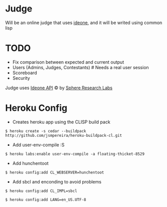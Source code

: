 Judge
=====
Will be an online judge that uses [ideone](http://ideone.com/), and it will be writed using common lisp

TODO
====
* Fix comparison between expected and current output
* Users (Admins, Judges, Contestants) # Needs a real user session
* Scoreboard
* Security

Judge uses <a href="http://ideone.com">Ideone API</a> &copy;
by <a href="http://sphere-research.com">Sphere Research Labs</a>

Heroku Config
=============
* Creates heroku app using the CLISP build pack

```$ heroku create -s cedar --buildpack http://github.com/jsmpereira/heroku-buildpack-cl.git```

* Add user-env-compile :S

```$ heroku labs:enable user-env-compile -a floating-thicket-8529```

* Add hunchentoot

```$ heroku config:add CL_WEBSERVER=hunchentoot```

* Add sbcl and enconding to avoid problems

```$ heroku config:add CL_IMPL=sbcl```

```$ heroku config:add LANG=en_US.UTF-8```

